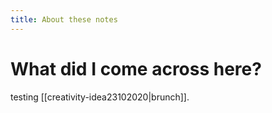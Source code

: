 ```yaml
---
title: About these notes
---
```

# What did I come across here?
testing [[creativity-idea23102020|brunch]].
